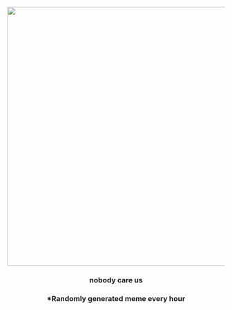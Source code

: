 <p align="center">
        <img src="https://i.redd.it/a2jteyf7wbn81.jpg" width="600" height="600">
        </p>
        <h3 align="center">nobody care us</h3>
        <h3 align="center">*Randomly generated meme every hour</h3>
    